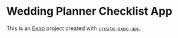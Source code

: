# Wedding Planner Checklist App

This is an [Expo](https://expo.dev) project created with [`create-expo-app`](https://www.npmjs.com/package/create-expo-app).

